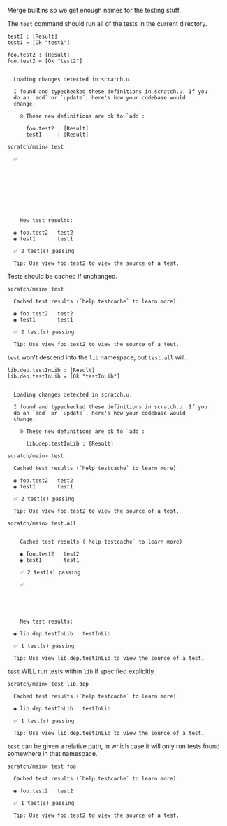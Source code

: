 Merge builtins so we get enough names for the testing stuff.

The `test` command should run all of the tests in the current directory.

```unison
test1 : [Result]
test1 = [Ok "test1"]

foo.test2 : [Result]
foo.test2 = [Ok "test2"]
```

```ucm

  Loading changes detected in scratch.u.

  I found and typechecked these definitions in scratch.u. If you
  do an `add` or `update`, here's how your codebase would
  change:
  
    ⍟ These new definitions are ok to `add`:
    
      foo.test2 : [Result]
      test1     : [Result]

```
```ucm
scratch/main> test

  ✅  

  

  

  

  

    New test results:
  
  ◉ foo.test2   test2
  ◉ test1       test1
  
  ✅ 2 test(s) passing
  
  Tip: Use view foo.test2 to view the source of a test.

```
Tests should be cached if unchanged.

```ucm
scratch/main> test

  Cached test results (`help testcache` to learn more)
  
  ◉ foo.test2   test2
  ◉ test1       test1
  
  ✅ 2 test(s) passing
  
  Tip: Use view foo.test2 to view the source of a test.

```
`test` won't descend into the `lib` namespace, but `test.all` will.

```unison
lib.dep.testInLib : [Result]
lib.dep.testInLib = [Ok "testInLib"]
```

```ucm

  Loading changes detected in scratch.u.

  I found and typechecked these definitions in scratch.u. If you
  do an `add` or `update`, here's how your codebase would
  change:
  
    ⍟ These new definitions are ok to `add`:
    
      lib.dep.testInLib : [Result]

```
```ucm
scratch/main> test

  Cached test results (`help testcache` to learn more)
  
  ◉ foo.test2   test2
  ◉ test1       test1
  
  ✅ 2 test(s) passing
  
  Tip: Use view foo.test2 to view the source of a test.

scratch/main> test.all

    
    Cached test results (`help testcache` to learn more)
    
    ◉ foo.test2   test2
    ◉ test1       test1
    
    ✅ 2 test(s) passing
    
    ✅  

  

  

    New test results:
  
  ◉ lib.dep.testInLib   testInLib
  
  ✅ 1 test(s) passing
  
  Tip: Use view lib.dep.testInLib to view the source of a test.

```
`test` WILL run tests within `lib` if specified explicitly.

```ucm
scratch/main> test lib.dep

  Cached test results (`help testcache` to learn more)
  
  ◉ lib.dep.testInLib   testInLib
  
  ✅ 1 test(s) passing
  
  Tip: Use view lib.dep.testInLib to view the source of a test.

```
`test` can be given a relative path, in which case it will only run tests found somewhere in that namespace.

```ucm
scratch/main> test foo

  Cached test results (`help testcache` to learn more)
  
  ◉ foo.test2   test2
  
  ✅ 1 test(s) passing
  
  Tip: Use view foo.test2 to view the source of a test.

```

